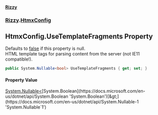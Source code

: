 #### [Rizzy](index 'index')
### [Rizzy](Rizzy 'Rizzy').[HtmxConfig](Rizzy.HtmxConfig 'Rizzy.HtmxConfig')

## HtmxConfig.UseTemplateFragments Property

Defaults to [false](https://docs.microsoft.com/en-us/dotnet/csharp/language-reference/builtin-types/bool 'https://docs.microsoft.com/en-us/dotnet/csharp/language-reference/builtin-types/bool') if this property is null.  
HTML template tags for parsing content from the server (not IE11 compatible!).

```csharp
public System.Nullable<bool> UseTemplateFragments { get; set; }
```

#### Property Value
[System.Nullable&lt;](https://docs.microsoft.com/en-us/dotnet/api/System.Nullable-1 'System.Nullable`1')[System.Boolean](https://docs.microsoft.com/en-us/dotnet/api/System.Boolean 'System.Boolean')[&gt;](https://docs.microsoft.com/en-us/dotnet/api/System.Nullable-1 'System.Nullable`1')